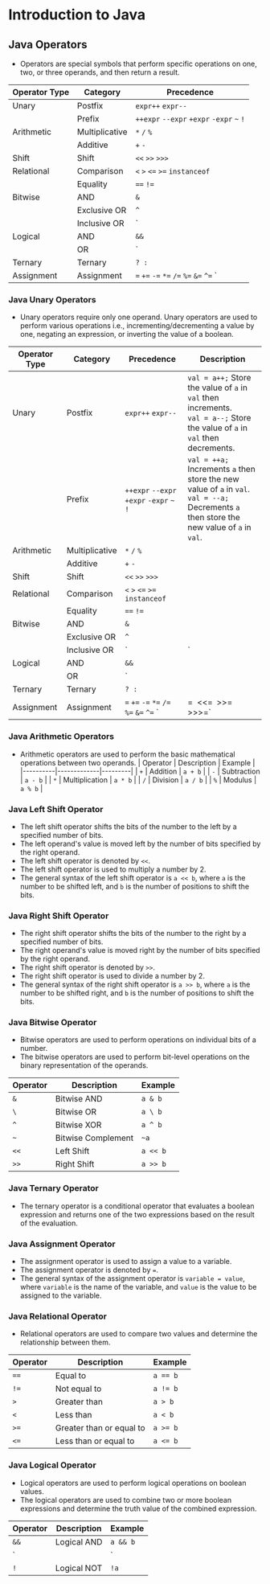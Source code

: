 # Introduction to Java

## Java Operators
 - Operators are special symbols that perform specific operations on one, two, or three operands, and then return a result.
 
 | Operator Type | Category       | Precedence         |
|---------------|----------------|--------------------|
| Unary         | Postfix        | `expr++` `expr--`  |
|               | Prefix         | `++expr` `--expr` `+expr` `-expr` `~` `!` |
| Arithmetic    | Multiplicative | `*` `/` `%`        |
|               | Additive       | `+` `-`            |
| Shift         | Shift          | `<<` `>>` `>>>`    |
| Relational    | Comparison     | `<` `>` `<=` `>=` `instanceof` |
|               | Equality       | `==` `!=`          |
| Bitwise       | AND            | `&`                |
|               | Exclusive OR   | `^`                |
|               | Inclusive OR   | `|`                |
| Logical       | AND            | `&&`               |
|               | OR             | `||`               |
| Ternary       | Ternary        | `? :`              |
| Assignment    | Assignment     | `=` `+=` `-=` `*=` `/=` `%=` `&=` `^=` `|=` `<<=` `>>=` `>>>=` |

### Java Unary Operators
 - Unary operators require only one operand. Unary operators are used to perform various operations i.e., incrementing/decrementing a value by one, negating an expression, or inverting the value of a boolean.


| Operator Type | Category       | Precedence         | Description                                                                 |
|---------------|----------------|--------------------|-----------------------------------------------------------------------------|
| Unary         | Postfix        | `expr++` `expr--`  | `val = a++;` Store the value of `a` in `val` then increments.<br>`val = a--;` Store the value of `a` in `val` then decrements. |
|               | Prefix         | `++expr` `--expr` `+expr` `-expr` `~` `!` | `val = ++a;` Increments `a` then store the new value of `a` in `val`.<br>`val = --a;` Decrements `a` then store the new value of `a` in `val`. |
| Arithmetic    | Multiplicative | `*` `/` `%`        |                                                                             |
|               | Additive       | `+` `-`            |                                                                             |
| Shift         | Shift          | `<<` `>>` `>>>`    |                                                                             |
| Relational    | Comparison     | `<` `>` `<=` `>=` `instanceof` |                                                                |
|               | Equality       | `==` `!=`          |                                                                             |
| Bitwise       | AND            | `&`                |                                                                             |
|               | Exclusive OR   | `^`                |                                                                             |
|               | Inclusive OR   | `|`                |                                                                             |
| Logical       | AND            | `&&`               |                                                                             |
|               | OR             | `||`               |                                                                             |
| Ternary       | Ternary        | `? :`              |                                                                             |
| Assignment    | Assignment     | `=` `+=` `-=` `*=` `/=` `%=` `&=` `^=` `|=` `<<=` `>>=` `>>>=` |                                          |

### Java Arithmetic Operators
 - Arithmetic operators are used to perform the basic mathematical operations between two operands.
| Operator | Description | Example |
|----------|-------------|---------|
| `+`      | Addition    | `a + b` |
| `-`      | Subtraction | `a - b` |
| `*`      | Multiplication | `a * b` |
| `/`      | Division    | `a / b` |
| `%`      | Modulus     | `a % b` |

### Java Left Shift Operator
 - The left shift operator shifts the bits of the number to the left by a specified number of bits.
 - The left operand's value is moved left by the number of bits specified by the right operand.
 - The left shift operator is denoted by `<<`.
 - The left shift operator is used to multiply a number by 2.
 - The general syntax of the left shift operator is `a << b`, where `a` is the number to be shifted left, and `b` is the number of positions to shift the bits.
### Java Right Shift Operator
 - The right shift operator shifts the bits of the number to the right by a specified number of bits.
 - The right operand's value is moved right by the number of bits specified by the right operand.
 - The right shift operator is denoted by `>>`.
 - The right shift operator is used to divide a number by 2.
 - The general syntax of the right shift operator is `a >> b`, where `a` is the number to be shifted right, and `b` is the number of positions to shift the bits.

### Java Bitwise Operator
- Bitwise operators are used to perform operations on individual bits of a number.
- The bitwise operators are used to perform bit-level operations on the binary representation of the operands.

| Operator | Description | Example |
|----------|-------------|---------|
| `&`      | Bitwise AND | `a & b` |
| `\`      | Bitwise OR  | `a \ b` |
| `^`      | Bitwise XOR | `a ^ b` |
| `~`      | Bitwise Complement | `~a` |
| `<<`     | Left Shift  | `a << b` |
| `>>`     | Right Shift | `a >> b` |

### Java Ternary Operator
 - The ternary operator is a conditional operator that evaluates a boolean expression and returns one of the two expressions based on the result of the evaluation.
### Java Assignment Operator
 - The assignment operator is used to assign a value to a variable.
 - The assignment operator is denoted by `=`.
 - The general syntax of the assignment operator is `variable = value`, where `variable` is the name of the variable, and `value` is the value to be assigned to the variable.

### Java Relational Operator
 - Relational operators are used to compare two values and determine the relationship between them.

| Operator | Description | Example |
|----------|-------------|---------|
| `==`     | Equal to    | `a == b` |
| `!=`     | Not equal to | `a != b` |
| `>`      | Greater than | `a > b` |
| `<`      | Less than   | `a < b` |
| `>=`     | Greater than or equal to | `a >= b` |
| `<=`     | Less than or equal to | `a <= b` |

### Java Logical Operator
 - Logical operators are used to perform logical operations on boolean values.
 - The logical operators are used to combine two or more boolean expressions and determine the truth value of the combined expression.

| Operator | Description | Example |
|----------|-------------|---------|
| `&&`     | Logical AND | `a && b` |
| `||`     | Logical OR  | `a || b` |
| `!`      | Logical NOT | `!a` |